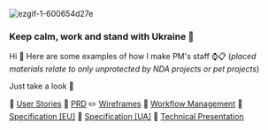 ![ezgif-1-600654d27e](https://user-images.githubusercontent.com/122814835/212998155-6b66d2d1-f0cb-44da-81af-f83b6da4a411.gif)
### Keep calm, work and stand with Ukraine 💪

Hi 👋 Here are some examples of how I make PM's staff ⌚📋 (*placed materials relate to only unprotected by NDA projects or pet projects*)

Just take a look 🔎

📜 [User Stories](https://github.com/mccoh1e/My-Palace-Portal) 📂 [PRD](https://github.com/mccoh1e/Feedster/tree/main) ✏️ [Wireframes]() 🔧 [Workflow Management](https://github.com/mccoh1e/Workflow-Management) 📘 [Specification [EU]](https://github.com/mccoh1e/Beyond-Energy#readme) 📒 [Specification [UA]](https://github.com/mccoh1e/Likimap) 🎯 [Technical Presentation](https://github.com/mccoh1e/Finagic)
